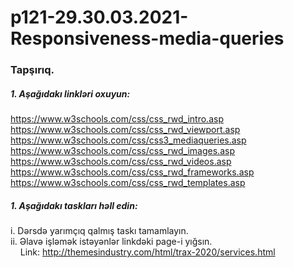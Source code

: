 # p121-29.30.03.2021-Responsiveness-media-queries

### Tapşırıq.



##### 1. Aşağıdakı linkləri oxuyun:
https://www.w3schools.com/css/css_rwd_intro.asp<br />
https://www.w3schools.com/css/css_rwd_viewport.asp<br />
https://www.w3schools.com/css/css3_mediaqueries.asp<br />
https://www.w3schools.com/css/css_rwd_images.asp<br />
https://www.w3schools.com/css/css_rwd_videos.asp<br />
https://www.w3schools.com/css/css_rwd_frameworks.asp<br />
https://www.w3schools.com/css/css_rwd_templates.asp<br />



##### 1. Aşağıdakı taskları həll edin:
i. Dərsdə yarımçıq qalmış taskı tamamlayın.<br />
ii. Əlavə işləmək istəyənlər linkdəki page-i yığsın.<br />
&nbsp;&nbsp;&nbsp; Link: http://themesindustry.com/html/trax-2020/services.html
